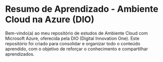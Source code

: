 # Resumo de Aprendizado - Ambiente Cloud na Azure (DIO)

Bem-vindo(a) ao meu repositório de estudos de Ambiente Cloud com Microsoft Azure, oferecida pela DIO (Digital Innovation One). Este repositório foi criado para consolidar e organizar todo o conteúdo aprendido, com o objetivo de reforçar o conhecimento e compartilhar aprendizados.
